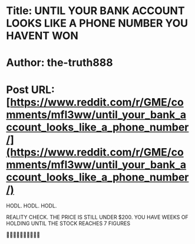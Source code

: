 # Title: UNTIL YOUR BANK ACCOUNT LOOKS LIKE A PHONE NUMBER YOU HAVENT WON
# Author: the-truth888
# Post URL: [https://www.reddit.com/r/GME/comments/mfl3ww/until_your_bank_account_looks_like_a_phone_number/](https://www.reddit.com/r/GME/comments/mfl3ww/until_your_bank_account_looks_like_a_phone_number/)


HODL. HODL. HODL. 

REALITY CHECK. THE PRICE IS STILL UNDER $200. YOU HAVE WEEKS OF HOLDING UNTIL THE STOCK REACHES 7 FIGURES 

🚀🚀🚀🚀🚀🚀🚀🚀🚀🚀